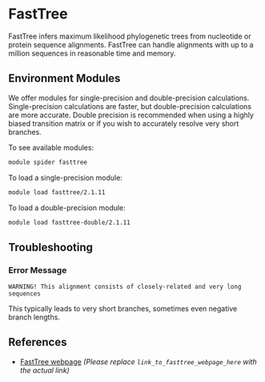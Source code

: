 # FastTree

FastTree infers maximum likelihood phylogenetic trees from nucleotide or protein sequence alignments. FastTree can handle alignments with up to a million sequences in reasonable time and memory.

## Environment Modules

We offer modules for single-precision and double-precision calculations. Single-precision calculations are faster, but double-precision calculations are more accurate. Double precision is recommended when using a highly biased transition matrix or if you wish to accurately resolve very short branches.

To see available modules:

```bash
module spider fasttree
```

To load a single-precision module:

```bash
module load fasttree/2.1.11
```

To load a double-precision module:

```bash
module load fasttree-double/2.1.11
```

## Troubleshooting

### Error Message

`WARNING! This alignment consists of closely-related and very long sequences`

This typically leads to very short branches, sometimes even negative branch lengths.


## References

* [FastTree webpage](link_to_fasttree_webpage_here)  *(Please replace `link_to_fasttree_webpage_here` with the actual link)*

